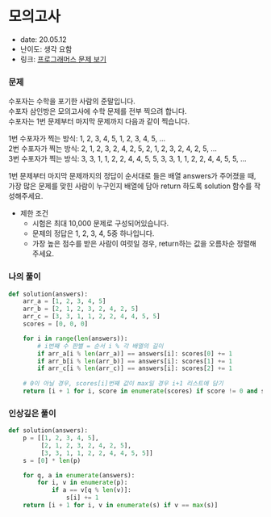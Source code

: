 # 모의고사
* date: 20.05.12
* 난이도: 생각 요함
* 링크: [프로그래머스 문제 보기](https://programmers.co.kr/learn/courses/30/lessons/42840)

### 문제
수포자는 수학을 포기한 사람의 준말입니다.  
수포자 삼인방은 모의고사에 수학 문제를 전부 찍으려 합니다.  
수포자는 1번 문제부터 마지막 문제까지 다음과 같이 찍습니다.

1번 수포자가 찍는 방식: 1, 2, 3, 4, 5, 1, 2, 3, 4, 5, ...  
2번 수포자가 찍는 방식: 2, 1, 2, 3, 2, 4, 2, 5, 2, 1, 2, 3, 2, 4, 2, 5, ...  
3번 수포자가 찍는 방식: 3, 3, 1, 1, 2, 2, 4, 4, 5, 5, 3, 3, 1, 1, 2, 2, 4, 4, 5, 5, ...  

1번 문제부터 마지막 문제까지의 정답이 순서대로 들은 배열 answers가 주어졌을 때,  
가장 많은 문제를 맞힌 사람이 누구인지 배열에 담아 return 하도록 solution 함수를 작성해주세요.

* 제한 조건
  * 시험은 최대 10,000 문제로 구성되어있습니다.
  * 문제의 정답은 1, 2, 3, 4, 5중 하나입니다.
  * 가장 높은 점수를 받은 사람이 여럿일 경우, return하는 값을 오름차순 정렬해주세요.


### 나의 풀이
```python
def solution(answers):
    arr_a = [1, 2, 3, 4, 5]
    arr_b = [2, 1, 2, 3, 2, 4, 2, 5]
    arr_c = [3, 3, 1, 1, 2, 2, 4, 4, 5, 5]
    scores = [0, 0, 0]

    for i in range(len(answers)):
        # i번째 수 판별 = 순서 i % 각 배열의 길이
        if arr_a[i % len(arr_a)] == answers[i]: scores[0] += 1
        if arr_b[i % len(arr_b)] == answers[i]: scores[1] += 1
        if arr_c[i % len(arr_c)] == answers[i]: scores[2] += 1
    
    # 0이 아닐 경우, scores[i]번째 값이 max일 경우 i+1 리스트에 담기
    return [i + 1 for i, score in enumerate(scores) if score != 0 and score == max(scores)]
```

### 인상깊은 풀이
```python
def solution(answers):
    p = [[1, 2, 3, 4, 5],
         [2, 1, 2, 3, 2, 4, 2, 5],
         [3, 3, 1, 1, 2, 2, 4, 4, 5, 5]]
    s = [0] * len(p)

    for q, a in enumerate(answers):
        for i, v in enumerate(p):
            if a == v[q % len(v)]:
                s[i] += 1
    return [i + 1 for i, v in enumerate(s) if v == max(s)]
```
